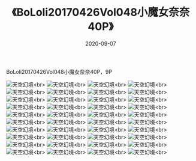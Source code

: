 ﻿---
layout: post
title: 《BoLoli20170426Vol048小魔女奈奈40P》
date: 2020-09-07
img: http://photo.orgx.cf/性感/2020/BoLoli20170426Vol048小魔女奈奈40P/000.jpg
tags: [美女,性感,泳衣]
---

BoLoli20170426Vol048小魔女奈奈40P，9P



![天空幻境](http://photo.orgx.cf/性感/2020/BoLoli20170426Vol048小魔女奈奈40P/001.jpg''天空幻境'')<br>
![天空幻境](http://photo.orgx.cf/性感/2020/BoLoli20170426Vol048小魔女奈奈40P/002.jpg''天空幻境'')<br>
![天空幻境](http://photo.orgx.cf/性感/2020/BoLoli20170426Vol048小魔女奈奈40P/003.jpg''天空幻境'')<br>
![天空幻境](http://photo.orgx.cf/性感/2020/BoLoli20170426Vol048小魔女奈奈40P/004.jpg''天空幻境'')<br>
![天空幻境](http://photo.orgx.cf/性感/2020/BoLoli20170426Vol048小魔女奈奈40P/005.jpg''天空幻境'')<br>
![天空幻境](http://photo.orgx.cf/性感/2020/BoLoli20170426Vol048小魔女奈奈40P/006.jpg''天空幻境'')<br>
![天空幻境](http://photo.orgx.cf/性感/2020/BoLoli20170426Vol048小魔女奈奈40P/007.jpg''天空幻境'')<br>
![天空幻境](http://photo.orgx.cf/性感/2020/BoLoli20170426Vol048小魔女奈奈40P/008.jpg''天空幻境'')<br>
![天空幻境](http://photo.orgx.cf/性感/2020/BoLoli20170426Vol048小魔女奈奈40P/009.jpg''天空幻境'')<br>
![天空幻境](http://photo.orgx.cf/性感/2020/BoLoli20170426Vol048小魔女奈奈40P/010.jpg''天空幻境'')<br>
![天空幻境](http://photo.orgx.cf/性感/2020/BoLoli20170426Vol048小魔女奈奈40P/011.jpg''天空幻境'')<br>
![天空幻境](http://photo.orgx.cf/性感/2020/BoLoli20170426Vol048小魔女奈奈40P/012.jpg''天空幻境'')<br>
![天空幻境](http://photo.orgx.cf/性感/2020/BoLoli20170426Vol048小魔女奈奈40P/013.jpg''天空幻境'')<br>
![天空幻境](http://photo.orgx.cf/性感/2020/BoLoli20170426Vol048小魔女奈奈40P/014.jpg''天空幻境'')<br>
![天空幻境](http://photo.orgx.cf/性感/2020/BoLoli20170426Vol048小魔女奈奈40P/015.jpg''天空幻境'')<br>
![天空幻境](http://photo.orgx.cf/性感/2020/BoLoli20170426Vol048小魔女奈奈40P/016.jpg''天空幻境'')<br>
![天空幻境](http://photo.orgx.cf/性感/2020/BoLoli20170426Vol048小魔女奈奈40P/017.jpg''天空幻境'')<br>
![天空幻境](http://photo.orgx.cf/性感/2020/BoLoli20170426Vol048小魔女奈奈40P/018.jpg''天空幻境'')<br>
![天空幻境](http://photo.orgx.cf/性感/2020/BoLoli20170426Vol048小魔女奈奈40P/019.jpg''天空幻境'')<br>
![天空幻境](http://photo.orgx.cf/性感/2020/BoLoli20170426Vol048小魔女奈奈40P/020.jpg''天空幻境'')<br>
![天空幻境](http://photo.orgx.cf/性感/2020/BoLoli20170426Vol048小魔女奈奈40P/021.jpg''天空幻境'')<br>
![天空幻境](http://photo.orgx.cf/性感/2020/BoLoli20170426Vol048小魔女奈奈40P/022.jpg''天空幻境'')<br>
![天空幻境](http://photo.orgx.cf/性感/2020/BoLoli20170426Vol048小魔女奈奈40P/023.jpg''天空幻境'')<br>
![天空幻境](http://photo.orgx.cf/性感/2020/BoLoli20170426Vol048小魔女奈奈40P/024.jpg''天空幻境'')<br>
![天空幻境](http://photo.orgx.cf/性感/2020/BoLoli20170426Vol048小魔女奈奈40P/025.jpg''天空幻境'')<br>
![天空幻境](http://photo.orgx.cf/性感/2020/BoLoli20170426Vol048小魔女奈奈40P/026.jpg''天空幻境'')<br>
![天空幻境](http://photo.orgx.cf/性感/2020/BoLoli20170426Vol048小魔女奈奈40P/027.jpg''天空幻境'')<br>
![天空幻境](http://photo.orgx.cf/性感/2020/BoLoli20170426Vol048小魔女奈奈40P/028.jpg''天空幻境'')<br>
![天空幻境](http://photo.orgx.cf/性感/2020/BoLoli20170426Vol048小魔女奈奈40P/029.jpg''天空幻境'')<br>
![天空幻境](http://photo.orgx.cf/性感/2020/BoLoli20170426Vol048小魔女奈奈40P/030.jpg''天空幻境'')<br>
![天空幻境](http://photo.orgx.cf/性感/2020/BoLoli20170426Vol048小魔女奈奈40P/031.jpg''天空幻境'')<br>
![天空幻境](http://photo.orgx.cf/性感/2020/BoLoli20170426Vol048小魔女奈奈40P/032.jpg''天空幻境'')<br>
![天空幻境](http://photo.orgx.cf/性感/2020/BoLoli20170426Vol048小魔女奈奈40P/033.jpg''天空幻境'')<br>
![天空幻境](http://photo.orgx.cf/性感/2020/BoLoli20170426Vol048小魔女奈奈40P/034.jpg''天空幻境'')<br>
![天空幻境](http://photo.orgx.cf/性感/2020/BoLoli20170426Vol048小魔女奈奈40P/035.jpg''天空幻境'')<br>
![天空幻境](http://photo.orgx.cf/性感/2020/BoLoli20170426Vol048小魔女奈奈40P/036.jpg''天空幻境'')<br>
![天空幻境](http://photo.orgx.cf/性感/2020/BoLoli20170426Vol048小魔女奈奈40P/037.jpg''天空幻境'')<br>
![天空幻境](http://photo.orgx.cf/性感/2020/BoLoli20170426Vol048小魔女奈奈40P/038.jpg''天空幻境'')<br>
![天空幻境](http://photo.orgx.cf/性感/2020/BoLoli20170426Vol048小魔女奈奈40P/039.jpg''天空幻境'')<br>
![天空幻境](http://photo.orgx.cf/性感/2020/BoLoli20170426Vol048小魔女奈奈40P/040.jpg''天空幻境'')<br>